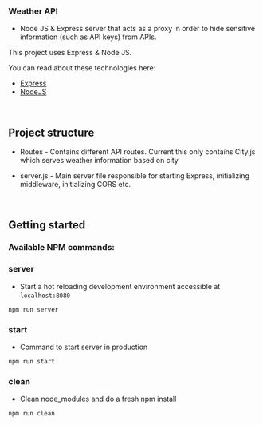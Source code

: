 ### Weather API 

* Node JS & Express server that acts as a proxy in order to hide  sensitive information (such as API keys) from APIs. 

This project uses Express & Node JS. 

You can read about these technologies here: 

- [Express](http://expressjs.com/)
- [NodeJS](https://nodejs.org/en/)
<br />


## Project structure 
* Routes - Contains different API routes. Current this only contains City.js which serves weather information based on city 

* server.js - Main server file responsible for starting Express, initializing middleware, initializing CORS etc. 
<br />

## Getting started


### Available NPM commands: 


### server 
* Start a hot reloading development environment accessible at `localhost:8080`

```shell
npm run server 
```
### start 
* Command to start server in production 

```shell
npm run start
```

### clean
* Clean node_modules and do a fresh npm install 

```shell
npm run clean
```

